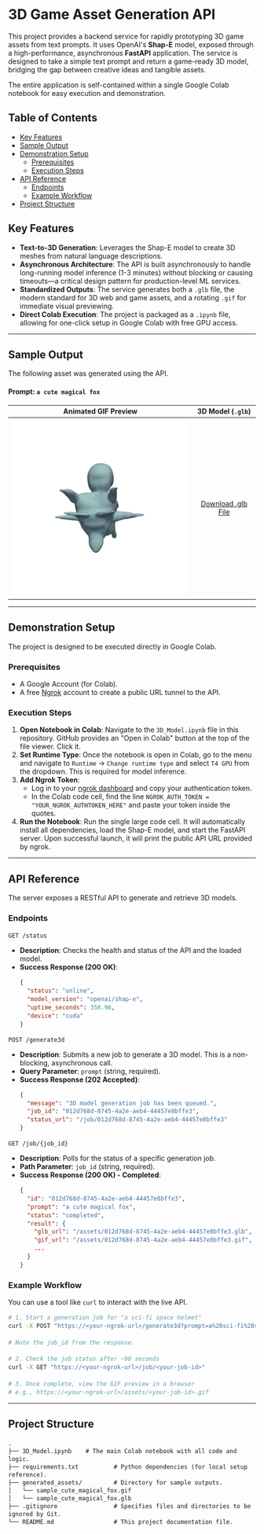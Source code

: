 # 3D Game Asset Generation API

This project provides a backend service for rapidly prototyping 3D game assets from text prompts. It uses OpenAI's **Shap-E** model, exposed through a high-performance, asynchronous **FastAPI** application. The service is designed to take a simple text prompt and return a game-ready 3D model, bridging the gap between creative ideas and tangible assets.

The entire application is self-contained within a single Google Colab notebook for easy execution and demonstration.

## Table of Contents
- [Key Features](#key-features)
- [Sample Output](#sample-output)
- [Demonstration Setup](#demonstration-setup)
  - [Prerequisites](#prerequisites)
  - [Execution Steps](#execution-steps)
- [API Reference](#api-reference)
  - [Endpoints](#endpoints)
  - [Example Workflow](#example-workflow)
- [Project Structure](#project-structure)

## Key Features
-   **Text-to-3D Generation**: Leverages the Shap-E model to create 3D meshes from natural language descriptions.
-   **Asynchronous Architecture**: The API is built asynchronously to handle long-running model inference (1-3 minutes) without blocking or causing timeouts—a critical design pattern for production-level ML services.
-   **Standardized Outputs**: The service generates both a `.glb` file, the modern standard for 3D web and game assets, and a rotating `.gif` for immediate visual previewing.
-   **Direct Colab Execution**: The project is packaged as a `.ipynb` file, allowing for one-click setup in Google Colab with free GPU access.

---

## Sample Output
The following asset was generated using the API.

#### Prompt: `a cute magical fox`
| Animated GIF Preview                                           | 3D Model (`.glb`)                                        |
| :-------------------------------------------------------------: | :----------------------------------------------------------: |
| ![Fox GIF Preview](./generated_assets/sample_cute_magical_fox.gif) | [Download .glb File](./generated_assets/sample_cute_magical_fox.glb) |

---

## Demonstration Setup
The project is designed to be executed directly in Google Colab.

### Prerequisites
- A Google Account (for Colab).
- A free [Ngrok](https://ngrok.com/) account to create a public URL tunnel to the API.

### Execution Steps
1.  **Open Notebook in Colab**: Navigate to the `3D_Model.ipynb` file in this repository. GitHub provides an "Open in Colab" button at the top of the file viewer. Click it.
2.  **Set Runtime Type**: Once the notebook is open in Colab, go to the menu and navigate to `Runtime` -> `Change runtime type` and select `T4 GPU` from the dropdown. This is required for model inference.
3.  **Add Ngrok Token**:
    -   Log in to your [ngrok dashboard](https://dashboard.ngrok.com/get-started/your-authtoken) and copy your authentication token.
    -   In the Colab code cell, find the line `NGROK_AUTH_TOKEN = "YOUR_NGROK_AUTHTOKEN_HERE"` and paste your token inside the quotes.
4.  **Run the Notebook**: Run the single large code cell. It will automatically install all dependencies, load the Shap-E model, and start the FastAPI server. Upon successful launch, it will print the public API URL provided by ngrok.

---

## API Reference
The server exposes a RESTful API to generate and retrieve 3D models.

### Endpoints

`GET /status`
-   **Description**: Checks the health and status of the API and the loaded model.
-   **Success Response (200 OK)**:
    ```json
    {
      "status": "online",
      "model_version": "openai/shap-e",
      "uptime_seconds": 358.98,
      "device": "cuda"
    }
    ```

`POST /generate3d`
-   **Description**: Submits a new job to generate a 3D model. This is a non-blocking, asynchronous call.
-   **Query Parameter**: `prompt` (string, required).
-   **Success Response (202 Accepted)**:
    ```json
    {
      "message": "3D model generation job has been queued.",
      "job_id": "012d768d-8745-4a2e-aeb4-44457e8bffe3",
      "status_url": "/job/012d768d-8745-4a2e-aeb4-44457e8bffe3"
    }
    ```

`GET /job/{job_id}`
-   **Description**: Polls for the status of a specific generation job.
-   **Path Parameter**: `job_id` (string, required).
-   **Success Response (200 OK) - Completed**:
    ```json
    {
      "id": "012d768d-8745-4a2e-aeb4-44457e8bffe3",
      "prompt": "a cute magical fox",
      "status": "completed",
      "result": {
        "glb_url": "/assets/012d768d-8745-4a2e-aeb4-44457e8bffe3.glb",
        "gif_url": "/assets/012d768d-8745-4a2e-aeb4-44457e8bffe3.gif",
        ...
      }
    }
    ```

### Example Workflow
You can use a tool like `curl` to interact with the live API.
```bash
# 1. Start a generation job for "a sci-fi space helmet"
curl -X POST "https://<your-ngrok-url>/generate3d?prompt=a%20sci-fi%20space%20helmet"

# Note the job_id from the response.

# 2. Check the job status after ~90 seconds
curl -X GET "https://<your-ngrok-url>/job/<your-job-id>"

# 3. Once complete, view the GIF preview in a browser
# e.g., https://<your-ngrok-url>/assets/<your-job-id>.gif
```

---

## Project Structure
```
.
├── 3D_Model.ipynb    # The main Colab notebook with all code and logic.
├── requirements.txt          # Python dependencies (for local setup reference).
├── generated_assets/         # Directory for sample outputs.
│   └── sample_cute_magical_fox.gif
│   └── sample_cute_magical_fox.glb
├── .gitignore                # Specifies files and directories to be ignored by Git.
└── README.md                 # This project documentation file.
```
